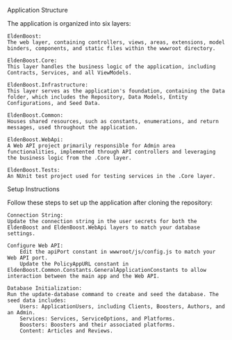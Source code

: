 Application Structure

The application is organized into six layers:

    EldenBoost:
    The web layer, containing controllers, views, areas, extensions, model binders, components, and static files within the wwwroot directory.

    EldenBoost.Core:
    This layer handles the business logic of the application, including Contracts, Services, and all ViewModels.

    EldenBoost.Infrastructure:
    This layer serves as the application's foundation, containing the Data folder, which includes the Repository, Data Models, Entity Configurations, and Seed Data.

    EldenBoost.Common:
    Houses shared resources, such as constants, enumerations, and return messages, used throughout the application.

    EldenBoost.WebApi:
    A Web API project primarily responsible for Admin area functionalities, implemented through API controllers and leveraging the business logic from the .Core layer.

    EldenBoost.Tests:
    An NUnit test project used for testing services in the .Core layer.

Setup Instructions

Follow these steps to set up the application after cloning the repository:

    Connection String:
    Update the connection string in the user secrets for both the EldenBoost and EldenBoost.WebApi layers to match your database settings.

    Configure Web API:
        Edit the apiPort constant in wwwroot/js/config.js to match your Web API port.
        Update the PolicyAppURL constant in EldenBoost.Common.Constants.GeneralApplicationConstants to allow interaction between the main app and the Web API.

    Database Initialization:
    Run the update-database command to create and seed the database. The seed data includes:
        Users: ApplicationUsers, including Clients, Boosters, Authors, and an Admin.
        Services: Services, ServiceOptions, and Platforms.
        Boosters: Boosters and their associated platforms.
        Content: Articles and Reviews.
